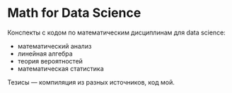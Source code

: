 # Math for Data Science

Конспекты с кодом по математическим дисциплинам для data science:

* математический анализ
* линейная алгебра
* теория вероятностей
* математическая статистика

Тезисы — компиляция из разных источников, код мой.
